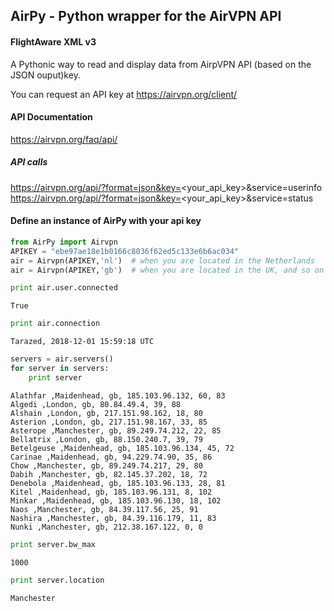 
## AirPy - Python wrapper for the AirVPN API
#### FlightAware XML v3

A Pythonic way to read and display data from AirpVPN API (based on the JSON ouput)key.

You can request an API key at https://airvpn.org/client/

#### API Documentation
https://airvpn.org/faq/api/

##### API calls
https://airvpn.org/api/?format=json&key=<your_api_key>&service=userinfo
https://airvpn.org/api/?format=json&key=<your_api_key>&service=status

#### Define an instance of AirPy with your api key


```python
from AirPy import Airvpn
APIKEY = "ebe97ae18e1b0166c8036f62ed5c133e6b6ac034"
air = Airvpn(APIKEY,'nl')  # when you are located in the Netherlands
air = Airvpn(APIKEY,'gb')  # when you are located in the UK, and so on
```


```python
print air.user.connected
```

    True



```python
print air.connection
```

    Tarazed, 2018-12-01 15:59:18 UTC



```python
servers = air.servers()
for server in servers:
    print server
```

    Alathfar ,Maidenhead, gb, 185.103.96.132, 60, 83
    Algedi ,London, gb, 80.84.49.4, 39, 88
    Alshain ,London, gb, 217.151.98.162, 18, 80
    Asterion ,London, gb, 217.151.98.167, 33, 85
    Asterope ,Manchester, gb, 89.249.74.212, 22, 85
    Bellatrix ,London, gb, 88.150.240.7, 39, 79
    Betelgeuse ,Maidenhead, gb, 185.103.96.134, 45, 72
    Carinae ,Maidenhead, gb, 94.229.74.90, 35, 86
    Chow ,Manchester, gb, 89.249.74.217, 29, 80
    Dabih ,Manchester, gb, 82.145.37.202, 18, 72
    Denebola ,Maidenhead, gb, 185.103.96.133, 28, 81
    Kitel ,Maidenhead, gb, 185.103.96.131, 8, 102
    Minkar ,Maidenhead, gb, 185.103.96.130, 18, 102
    Naos ,Manchester, gb, 84.39.117.56, 25, 91
    Nashira ,Manchester, gb, 84.39.116.179, 11, 83
    Nunki ,Manchester, gb, 212.38.167.122, 0, 0



```python
print server.bw_max
```

    1000



```python
print server.location
```

    Manchester



